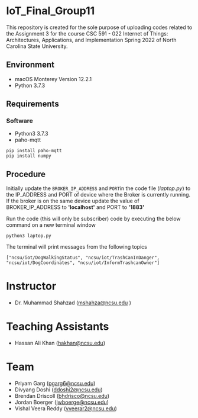 # IoT_Final_Group11

This repository is created for the sole purpose of uploading codes related to the Assignment 3 for the course CSC 591 - 022 Internet of Things: Architectures, Applications, and Implementation Spring 2022 of North Carolina State University.

## Environment
- macOS Monterey Version 12.2.1
- Python 3.7.3

## Requirements
### Software
- Python3 3.7.3
- paho-mqtt

```
pip install paho-mqtt
pip install numpy
```

## Procedure
Initially update the `BROKER_IP_ADDRESS` and `PORT`in the code file (*laptop.py*) to the IP_ADDRESS and PORT of device where the Broker is currently running. If the broker is on the same device update the value of BROKER_IP_ADDRESS to **'localhost'** and PORT to **'1883'**

Run the code (this will only be subscriber) code by executing the below command on a new terminal window
```
python3 laptop.py
```

The terminal will print messages from the following topics 
```
["ncsu/iot/DogWalkingStatus", "ncsu/iot/TrashCanInDanger", "ncsu/iot/DogCoordinates", "ncsu/iot/InformTrashcanOwner"]
```

# Instructor
- Dr. Muhammad Shahzad (mshahza@ncsu.edu )

# Teaching Assistants
- Hassan Ali Khan (hakhan@ncsu.edu)

# Team
- Priyam Garg (pgarg6@ncsu.edu)
- Divyang Doshi	(ddoshi2@ncsu.edu)
- Brendan Driscoll (bhdrisco@ncsu.edu)
- Jordan Boerger (jwboerge@ncsu.edu)
- Vishal Veera Reddy (vveerar2@ncsu.edu)
